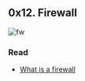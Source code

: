 ## 0x12. Firewall

![fw](https://user-images.githubusercontent.com/6486822/29731052-c131268c-8997-11e7-8647-9c6c081293e1.png)

### Read

- [What is a firewall](https://en.wikipedia.org/wiki/Firewall_(computing))
